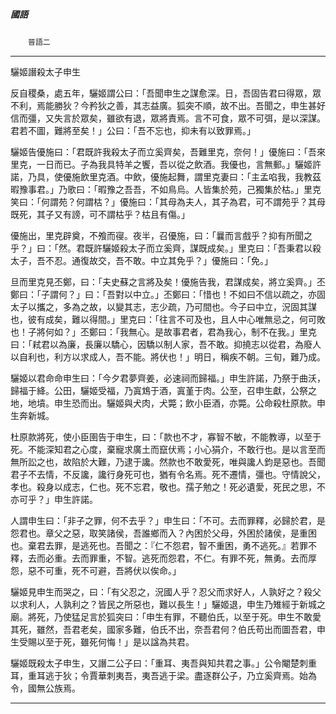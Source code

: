 

##### 國語
　　`晉語二`

* * *

驪姬譖殺太子申生

反自稷桑，處五年，驪姬謂公曰：「吾聞申生之謀愈深。日，吾固告君曰得眾，眾不利，焉能勝狄？今矜狄之善，其志益廣。狐突不順，故不出。吾聞之，申生甚好信而彊，又失言於眾矣，雖欲有退，眾將責焉。言不可食，眾不可弭，是以深謀。君若不圖，難將至矣！」公曰：「吾不忘也，抑未有以致罪焉。」

驪姬告優施曰：「君既許我殺太子而立奚齊矣，吾難里克，奈何！」優施曰：「吾來里克，一日而已。子為我具特羊之饗，吾以從之飲酒。我優也，言無郵。」驪姬許諾，乃具，使優施飲里克酒。中飲，優施起舞，謂里克妻曰：「主孟啗我，我教茲暇豫事君。」乃歌曰：「暇豫之吾吾，不如鳥烏。人皆集於苑，己獨集於枯。」里克笑曰：「何謂苑？何謂枯？」優施曰：「其母為夫人，其子為君，可不謂苑乎？其母既死，其子又有謗，可不謂枯乎？枯且有傷。」

優施出，里克辟奠，不飧而寑。夜半，召優施，曰：「曩而言戲乎？抑有所聞之乎？」曰：「然。君既許驪姬殺太子而立奚齊，謀既成矣。」里克曰：「吾秉君以殺太子，吾不忍。通復故交，吾不敢。中立其免乎？」優施曰：「免。」

旦而里克見丕鄭，曰：「夫史蘇之言將及矣！優施告我，君謀成矣，將立奚齊。」丕鄭曰：「子謂何？」曰：「吾對以中立。」丕鄭曰：「惜也！不如曰不信以疏之，亦固太子以攜之，多為之故，以變其志，志少疏，乃可間也。今子曰中立，況固其謀也，彼有成矣，難以得間。」里克曰：「往言不可及也，且人中心唯無忌之，何可敗也！子將何如？」丕鄭曰：「我無心。是故事君者，君為我心，制不在我。」里克曰：「弒君以為廉，長廉以驕心，因驕以制人家，吾不敢。抑撓志以從君，為廢人以自利也，利方以求成人，吾不能。將伏也！」明日，稱疾不朝。三旬，難乃成。

驪姬以君命命申生曰：「今夕君夢齊姜，必速祠而歸福。」申生許諾，乃祭于曲沃，歸福于絳。公田，驪姬受福，乃寘鴆于酒，寘堇于肉。公至，召申生獻，公祭之地，地墳。申生恐而出。驪姬與犬肉，犬斃；飲小臣酒，亦斃。公命殺杜原款。申生奔新城。

杜原款將死，使小臣圉告于申生，曰：「款也不才，寡智不敏，不能教導，以至于死。不能深知君之心度，棄寵求廣土而竄伏焉；小心狷介，不敢行也。是以言至而無所訟之也，故陷於大難，乃逮于讒。然款也不敢愛死，唯與讒人鈞是惡也。吾聞君子不去情，不反讒，讒行身死可也，猶有令名焉。死不遷情，彊也。守情說父，孝也。殺身以成志，仁也。死不忘君，敬也。孺子勉之！死必遺愛，死民之思，不亦可乎？」申生許諾。

人謂申生曰：「非子之罪，何不去乎？」申生曰：「不可。去而罪釋，必歸於君，是怨君也。章父之惡，取笑諸侯，吾誰鄉而入？內困於父母，外困於諸侯，是重困也。棄君去罪，是逃死也。吾聞之：『仁不怨君，智不重困，勇不逃死。』若罪不釋，去而必重。去而罪重，不智。逃死而怨君，不仁。有罪不死，無勇。去而厚怨，惡不可重，死不可避，吾將伏以俟命。」

驪姬見申生而哭之，曰：「有父忍之，況國人乎？忍父而求好人，人孰好之？殺父以求利人，人孰利之？皆民之所惡也，難以長生！」驪姬退，申生乃雉經于新城之廟。將死，乃使猛足言於狐突曰：「申生有罪，不聽伯氏，以至于死。申生不敢愛其死，雖然，吾君老矣，國家多難，伯氏不出，奈吾君何？伯氏苟出而圖吾君，申生受賜以至于死，雖死何悔！」是以諡為共君。

驪姬既殺太子申生，又譖二公子曰：「重耳、夷吾與知共君之事。」公令閹楚刺重耳，重耳逃于狄；令賈華刺夷吾，夷吾逃于梁。盡逐群公子，乃立奚齊焉。始為令，國無公族焉。

* * *


